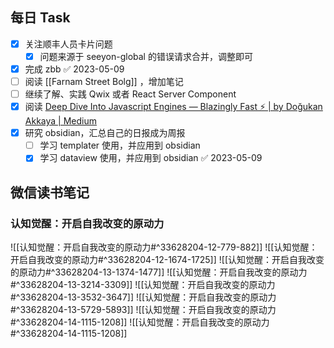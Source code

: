 ## 每日 Task
- [x] 关注顺丰人员卡片问题
	- [x] 问题来源于 seeyon-global 的错误请求合并，调整即可
- [x] 完成 zbb ✅ 2023-05-09
- [ ] 阅读 [[Farnam Street Bolg]] ，增加笔记
- [ ] 继续了解、实践 Qwix 或者 React Server Component
- [x] 阅读 [Deep Dive Into Javascript Engines — Blazingly Fast ⚡️ | by Doğukan Akkaya | Medium](https://medium.com/@dogukanakkaya/deep-dive-into-javascript-engines-blazingly-fast-%EF%B8%8F-fc47069e97a4)
- [x] 研究 obsidian，汇总自己的日报成为周报
	- [ ] 学习 templater 使用，并应用到 obsidian 
	- [x] 学习 dataview 使用，并应用到 obsidian ✅ 2023-05-09
## 微信读书笔记
<!-- start of weread -->

### 认知觉醒：开启自我改变的原动力
![[认知觉醒：开启自我改变的原动力#^33628204-12-779-882]]
![[认知觉醒：开启自我改变的原动力#^33628204-12-1674-1725]]
![[认知觉醒：开启自我改变的原动力#^33628204-13-1374-1477]]
![[认知觉醒：开启自我改变的原动力#^33628204-13-3214-3309]]
![[认知觉醒：开启自我改变的原动力#^33628204-13-3532-3647]]
![[认知觉醒：开启自我改变的原动力#^33628204-13-5729-5893]]
![[认知觉醒：开启自我改变的原动力#^33628204-14-1115-1208]]
![[认知觉醒：开启自我改变的原动力#^33628204-14-1115-1208]]
<!-- end of weread -->